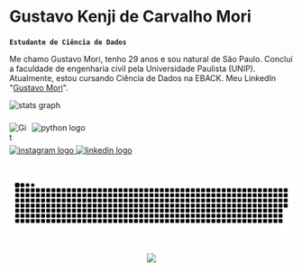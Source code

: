 # Gustavo Kenji de Carvalho Mori

**`Estudante de Ciência de Dados`**

Me chamo Gustavo Mori, tenho 29 anos e sou natural de São Paulo. Concluí a faculdade de engenharia civil pela Universidade Paulista (UNIP). Atualmente, estou cursando Ciência de Dados na EBACK. Meu LinkedIn "[Gustavo Mori](https://www.linkedin.com/in/gustavo-mori-79a878125/)".


<div align="left">
  <img src="https://github-readme-stats.vercel.app/api?username=GuhMori&hide_title=false&hide_rank=false&show_icons=true&include_all_commits=true&count_private=true&disable_animations=false&theme=dracula&locale=en&hide_border=false" height="150" alt="stats graph"  />
</div>

###
<img 
    align="left" 
    alt="Git" 
    title="Git"
    width="30px" 
    style="padding-right: 10px;" 
    src="https://cdn.jsdelivr.net/gh/devicons/devicon@latest/icons/azuresqldatabase/azuresqldatabase-original.svg" 
/>

<div align="left">
  <img src="https://cdn.jsdelivr.net/gh/devicons/devicon/icons/python/python-original.svg" height="30" alt="python logo"  />
</div>

###

<div align="left">
  <a href="https://www.instagram.com/guhkenji/" target="_blank">
    <img src="https://img.shields.io/static/v1?message=Instagram&logo=instagram&label=&color=E4405F&logoColor=white&labelColor=&style=for-the-badge" height="35" alt="instagram logo"  />
  </a>
  <a href="https://www.linkedin.com/in/gustavo-mori-79a878125/" target="_blank">
    <img src="https://img.shields.io/static/v1?message=LinkedIn&logo=linkedin&label=&color=0077B5&logoColor=white&labelColor=&style=for-the-badge" height="35" alt="linkedin logo"  />
  </a>
</div>

###

<br clear="both">

<img src="https://raw.githubusercontent.com/GuhMori/GuhMori/output/snake.svg" alt="Snake animation" />

###

<div align="center">
  <img src="https://profile-counter.glitch.me/GuhMori/count.svg?"  />
</div>

###
